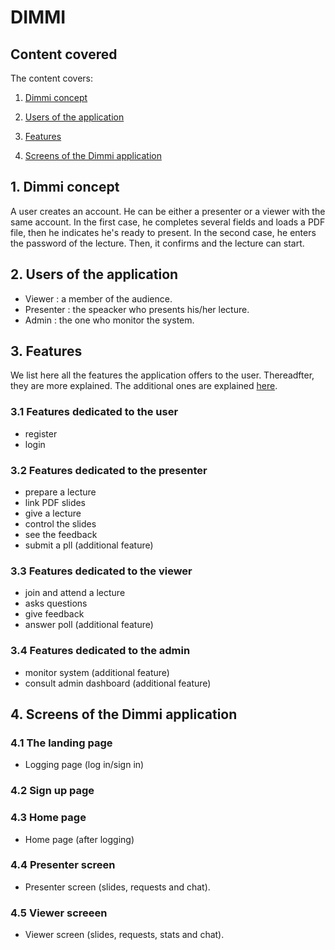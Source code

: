 DIMMI
=============

## Content covered

The content covers:

1. [Dimmi concept](#concept)

2. [Users of the application](#users)

3. [Features](#features)

4. [Screens of the Dimmi application](#screens)


## <a name="concept"></a>1. Dimmi concept

A user creates an account. He can be either a presenter or a viewer with the same account.
In the first case, he completes several fields and loads a PDF file, then he indicates he's ready to present.
In the second case, he enters the password of the lecture. Then, it confirms and the lecture can start.

## <a name="users"></a>2. Users of the application

* Viewer : a member of the audience. 
* Presenter : the speacker who presents his/her lecture.
* Admin : the one who monitor the system.

## <a name="features"></a>3. Features

We list here all the features the application offers to the user. Thereadfter, they are more explained. The additional ones are explained [here](https://github.com/Auriana/TWEB_Project1/blob/master/README.md#Develop).

### 3.1 Features dedicated to the user
* register
* login

### 3.2 Features dedicated to the presenter
* prepare a lecture 
* link PDF slides 
* give a lecture 
* control the slides 
* see the feedback
* submit a pll (additional feature)

### 3.3 Features dedicated to the viewer
* join and attend a lecture 
* asks questions
* give feedback 
* answer poll (additional feature)

### 3.4 Features dedicated to the admin
* monitor system (additional feature)
* consult admin dashboard (additional feature)


## <a name="screens"></a>4. Screens of the Dimmi application

### 4.1 The landing page
- Logging page (log in/sign in)

### 4.2 Sign up page


### 4.3 Home page
- Home page (after logging)

### 4.4 Presenter screen
- Presenter screen (slides, requests and chat).

### 4.5 Viewer screeen
- Viewer screen (slides, requests, stats and chat).


